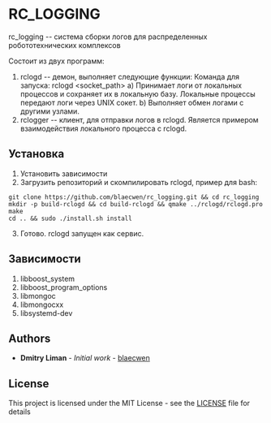 # RC_LOGGING
rc_logging -- система сборки логов для распределенных робототехнических комплексов

Состоит из двух программ:
1. rclogd -- демон, выполняет следующие функции: 
    Команда для запуска: rclogd <socket_path>
    a) Принимает логи от локальных процессов и сохраняет их в локальную базу. Локальные процессы передают логи через UNIX сокет.
    b) Выполняет обмен логами с другими узлами.
2. rclogger -- клиент, для отправки логов в rclogd. Является примером взаимодействия локального процесса с rclogd.

## Установка
1. Установить зависимости
2. Загрузить репозиторий и скомпилировать rclogd, пример для bash:
```
git clone https://github.com/blaecwen/rc_logging.git && cd rc_logging
mkdir -p build-rclogd && cd build-rclogd && qmake ../rclogd/rclogd.pro
make
cd .. && sudo ./install.sh install
```
3. Готово. rclogd запущен как сервис.

## Зависимости
1. libboost_system
2. libboost_program_options
3. libmongoc
4. libmongocxx
5. libsystemd-dev


## Authors

* **Dmitry Liman** - *Initial work* - [blaecwen](https://github.com/blaecwen)

## License

This project is licensed under the MIT License - see the [LICENSE](LICENSE) file for details
